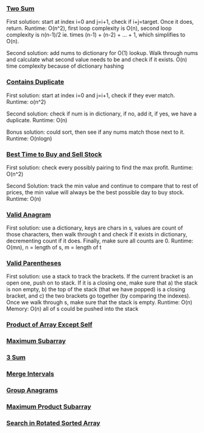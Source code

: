 ### [Two Sum](https://leetcode.com/problems/two-sum/)
First solution: start at index i=0 and j=i+1, check if i+j=target. Once it does, return. Runtime: O(n^2), first loop complexity is O(n), second loop complexity is n(n-1)/2 ie. times (n-1) + (n-2) + ... + 1, which simplifies to O(n).

Second solution: add nums to dictionary for O(1) lookup. Walk through nums and calculate what second value needs to be and check if it exists. O(n) time complexity because of dictionary hashing

### [Contains Duplicate](https://leetcode.com/problems/contains-duplicate/)
First solution: start at index i=0 and j=i+1, check if they ever match. Runtime: o(n^2)

Second solution: check if num is in dictionary, if no, add it, if yes, we have a duplicate. Runtime: O(n)

Bonus solution: could sort, then see if any nums match those next to it. Runtime: O(nlogn)

### [Best Time to Buy and Sell Stock](https://leetcode.com/problems/best-time-to-buy-and-sell-stock/submissions/)
First solution: check every possibly pairing to find the max profit. Runtime: O(n^2)

Second Solution: track the min value and continue to compare that to rest of prices, the min value will always be the best possible day to buy stock. Runtime: O(n)

### [Valid Anagram](https://leetcode.com/problems/valid-anagram/)
First solution: use a dictionary, keys are chars in s, values are count of those characters, then walk through t and check if it exists in dictionary, decrementing count if it does. Finally, make sure all counts are 0. Runtime: O(mn), n = length of s, m = length of t

### [Valid Parentheses](https://leetcode.com/problems/valid-parentheses/submissions/)
First solution: use a stack to track the brackets. If the current bracket is an open one, push on to stack. If it is a closing one, make sure that a) the stack is non empty, b) the top of the stack (that we have popped) is a closing bracket, and c) the two brackets go together (by comparing the indexes). Once we walk through s, make sure that the stack is empty. Runtime: O(n) Memory: O(n) all of s could be pushed into the stack

### [Product of Array Except Self]()
### [Maximum Subarray]()
### [3 Sum]()
### [Merge Intervals]()
### [Group Anagrams]()
### [Maximum Product Subarray]()
### [Search in Rotated Sorted Array]()